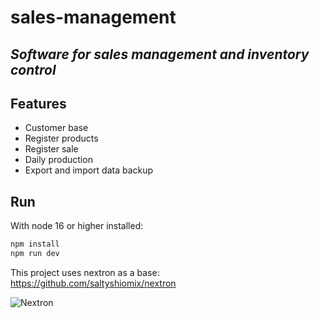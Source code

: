 # sales-management
## **_Software for sales management and inventory control_**

## Features

- Customer base
- Register products
- Register sale
- Daily production
- Export and import data backup

## Run

With node 16 or higher installed:

```sh
npm install
npm run dev
```

This project uses nextron as a base: <https://github.com/saltyshiomix/nextron>

![Nextron](https://i.imgur.com/0vkxIMN.png "Application example with nextron")
